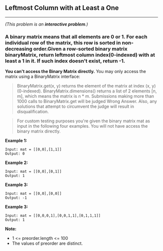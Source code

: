 ## Leftmost Column with at Least a One
----------------------------------------
*(This problem is an **interactive problem**.)*
### A binary matrix means that all elements are 0 or 1. For each individual row of the matrix, this row is sorted in non-decreasing order.Given a row-sorted binary matrix binaryMatrix, return leftmost column index(0-indexed) with at least a 1 in it. If such index doesn't exist, return -1.

**You can't access the Binary Matrix directly.**  You may only access the matrix using a BinaryMatrix interface:

> BinaryMatrix.get(x, y) returns the element of the matrix at index (x, y) (0-indexed).
BinaryMatrix.dimensions() returns a list of 2 elements [n, m], which means the matrix is n * m.
Submissions making more than 1000 calls to BinaryMatrix.get will be judged Wrong Answer.  Also, any solutions that attempt to circumvent the judge will result in disqualification.

> For custom testing purposes you're given the binary matrix mat as input in the following four examples. You will not have access the binary matrix directly.


**Example 1:**
```
Input: mat = [[0,0],[1,1]]
Output: 0

```


**Example 2:**
```
Input: mat = [[0,0],[0,1]]
Output: 1

```

**Example 3:**
```
Input: mat = [[0,0],[0,0]]
Output: -1
```


**Example 3:**
```
Input: mat = [[0,0,0,1],[0,0,1,1],[0,1,1,1]]
Output: 1

```
**Note:** 

- 1 <= preorder.length <= 100
- The values of preorder are distinct.